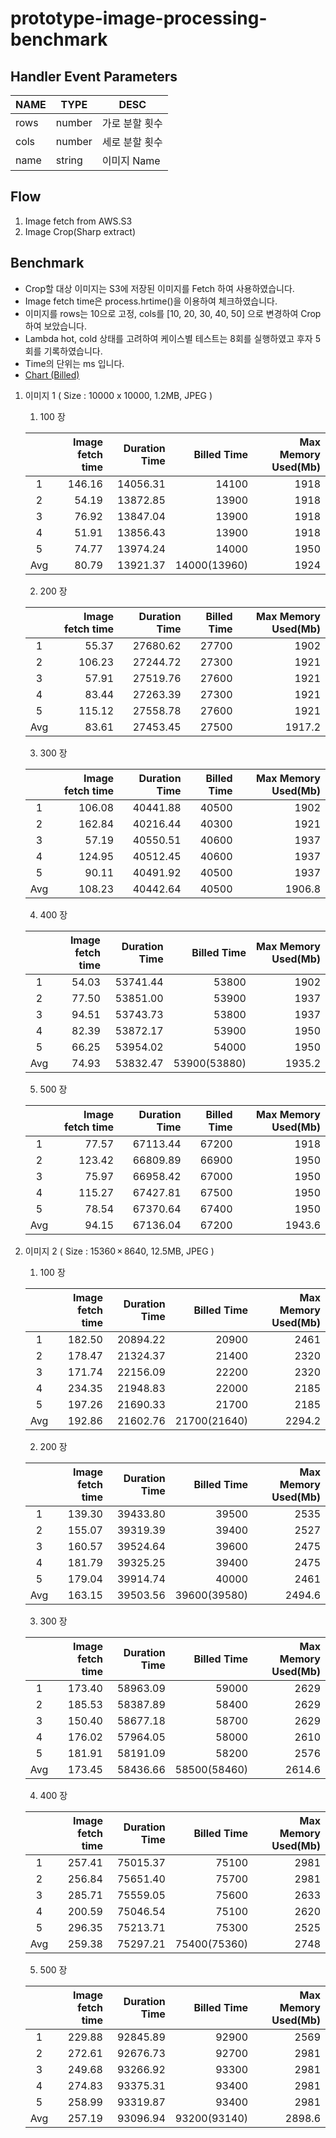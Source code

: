 # prototype-image-processing-benchmark

## Handler Event Parameters

| NAME | TYPE | DESC |
|---|---|---|
| rows | number | 가로 분할 횟수 |
| cols | number | 세로 분할 횟수 |
| name | string | 이미지 Name  |

## Flow

1. Image fetch from AWS.S3
2. Image Crop(Sharp extract)

## Benchmark

- Crop할 대상 이미지는 S3에 저장된 이미지를 Fetch 하여 사용하였습니다.
- Image fetch time은 process.hrtime()을 이용하여 체크하였습니다.
- 이미지를 rows는 10으로 고정, cols를 [10, 20, 30, 40, 50] 으로 변경하여 Crop 하여 보았습니다.
- Lambda hot, cold 상태를 고려하여 케이스별 테스트는 8회를 실행하였고 후자 5회를 기록하였습니다.
- Time의 단위는 ms 입니다.
- [Chart (Billed)](https://jsfiddle.net/alanwake/bd9fk50c/23/)

1. 이미지 1 ( Size : 10000 x 10000, 1.2MB, JPEG )

    1. 100 장

    |     | Image fetch time | Duration Time | Billed Time | Max Memory Used(Mb) |
    |:---:|-----------------:|--------------:|------------:|--------------------:|
    |  1  | 146.16 | 14056.31 | 14100 | 1918 |
    |  2  | 54.19 | 13872.85 | 13900 | 1918 |
    |  3  | 76.92 | 13847.04 | 13900 | 1918 |
    |  4  | 51.91 | 13856.43 | 13900 | 1918 |
    |  5  | 74.77 | 13974.24 | 14000 | 1950 |
    | Avg | 80.79 | 13921.37 | 14000(13960) | 1924 |


    2. 200 장

    |     | Image fetch time | Duration Time | Billed Time | Max Memory Used(Mb) |
    |:---:|-----------------:|--------------:|------------:|--------------------:|
    |  1  | 55.37  | 27680.62 | 27700 | 1902 |
    |  2  | 106.23 | 27244.72 | 27300 | 1921 |
    |  3  | 57.91  | 27519.76 | 27600 | 1921 |
    |  4  | 83.44  | 27263.39 | 27300 | 1921 |
    |  5  | 115.12 | 27558.78 | 27600 | 1921 |
    | Avg | 83.61 | 27453.45 | 27500 | 1917.2 |

    3. 300 장

    |     | Image fetch time | Duration Time | Billed Time | Max Memory Used(Mb) |
    |:---:|-----------------:|--------------:|------------:|--------------------:|
    |  1  | 106.08 | 40441.88 | 40500 | 1902 |
    |  2  | 162.84 | 40216.44 | 40300 | 1921 |
    |  3  | 57.19  | 40550.51 | 40600 | 1937 |
    |  4  | 124.95 | 40512.45 | 40600 | 1937 |
    |  5  | 90.11  | 40491.92 | 40500 | 1937 |
    | Avg | 108.23 | 40442.64 | 40500 | 1906.8 |

    4. 400 장

    |     | Image fetch time | Duration Time | Billed Time | Max Memory Used(Mb) |
    |:---:|-----------------:|--------------:|------------:|--------------------:|
    |  1  | 54.03 | 53741.44 | 53800 | 1902 |
    |  2  | 77.50 | 53851.00 | 53900 | 1937 |
    |  3  | 94.51 | 53743.73 | 53800 | 1937 |
    |  4  | 82.39 | 53872.17 | 53900 | 1950 |
    |  5  | 66.25 | 53954.02 | 54000 | 1950 |
    | Avg | 74.93 | 53832.47 | 53900(53880) | 1935.2 |

    5. 500 장

    |     | Image fetch time | Duration Time | Billed Time | Max Memory Used(Mb) |
    |:---:|-----------------:|--------------:|------------:|--------------------:|
    |  1  | 77.57  | 67113.44 | 67200 | 1918 |
    |  2  | 123.42 | 66809.89 | 66900 | 1950 |
    |  3  | 75.97  | 66958.42 | 67000 | 1950 |
    |  4  | 115.27 | 67427.81 | 67500 | 1950 |
    |  5  | 78.54  | 67370.64 | 67400 | 1950 |
    | Avg | 94.15  | 67136.04 | 67200 | 1943.6 |

2. 이미지 2 ( Size : 15360 × 8640, 12.5MB, JPEG )

    1. 100 장

    |     | Image fetch time | Duration Time | Billed Time | Max Memory Used(Mb) |
    |:---:|-----------------:|--------------:|------------:|--------------------:|
    |  1  | 182.50 | 20894.22 | 20900 | 2461 |
    |  2  | 178.47 | 21324.37 | 21400 | 2320 |
    |  3  | 171.74 | 22156.09 | 22200 | 2320 |
    |  4  | 234.35 | 21948.83 | 22000 | 2185 |
    |  5  | 197.26 | 21690.33 | 21700 | 2185 |
    | Avg | 192.86 | 21602.76 | 21700(21640) | 2294.2 |

    2. 200 장

    |     | Image fetch time | Duration Time | Billed Time | Max Memory Used(Mb) |
    |:---:|-----------------:|--------------:|------------:|--------------------:|
    |  1  | 139.30 | 39433.80 | 39500 | 2535 |
    |  2  | 155.07 | 39319.39 | 39400 | 2527 |
    |  3  | 160.57 | 39524.64 | 39600 | 2475 |
    |  4  | 181.79 | 39325.25 | 39400 | 2475 |
    |  5  | 179.04 | 39914.74 | 40000 | 2461 |
    | Avg | 163.15 | 39503.56 | 39600(39580) | 2494.6 |

    3. 300 장

    |     | Image fetch time | Duration Time | Billed Time | Max Memory Used(Mb) |
    |:---:|-----------------:|--------------:|------------:|--------------------:|
    |  1  | 173.40 | 58963.09 | 59000 | 2629 |
    |  2  | 185.53 | 58387.89 | 58400 | 2629 |
    |  3  | 150.40 | 58677.18 | 58700 | 2629 |
    |  4  | 176.02 | 57964.05 | 58000 | 2610 |
    |  5  | 181.91 | 58191.09 | 58200 | 2576 |
    | Avg | 173.45 | 58436.66 | 58500(58460) | 2614.6 |

    4. 400 장

    |     | Image fetch time | Duration Time | Billed Time | Max Memory Used(Mb) |
    |:---:|-----------------:|--------------:|------------:|--------------------:|
    |  1  | 257.41 | 75015.37 | 75100 | 2981 |
    |  2  | 256.84 | 75651.40 | 75700 | 2981 |
    |  3  | 285.71 | 75559.05 | 75600 | 2633 |
    |  4  | 200.59 | 75046.54 | 75100 | 2620 | 
    |  5  | 296.35 | 75213.71 | 75300 | 2525 |
    | Avg | 259.38 | 75297.21 | 75400(75360) | 2748 |

    5. 500 장

    |     | Image fetch time | Duration Time | Billed Time | Max Memory Used(Mb) |
    |:---:|-----------------:|--------------:|------------:|--------------------:|
    |  1  | 229.88 | 92845.89 | 92900 | 2569 |
    |  2  | 272.61 | 92676.73 | 92700 | 2981 |
    |  3  | 249.68 | 93266.92 | 93300 | 2981 |
    |  4  | 274.83 | 93375.31 | 93400 | 2981 |
    |  5  | 258.99 | 93319.87 | 93400 | 2981 |
    | Avg | 257.19 | 93096.94 | 93200(93140) | 2898.6 |

